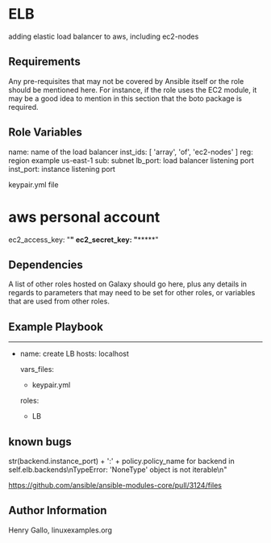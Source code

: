ELB
=========

adding elastic load balancer to aws, including ec2-nodes

Requirements
------------

Any pre-requisites that may not be covered by Ansible itself or the role should be mentioned here. For instance, if the role uses the EC2 module, it may be a good idea to mention in this section that the boto package is required.

Role Variables
--------------

name: name of the load balancer
inst_ids:  [ 'array', 'of', 'ec2-nodes' ]
reg: region example us-east-1
sub: subnet
lb_port: load balancer listening port
inst_port: instance listening port

keypair.yml file
# aws personal account
ec2_access_key: "****************"
ec2_secret_key: "*********************"


Dependencies
------------

A list of other roles hosted on Galaxy should go here, plus any details in regards to parameters that may need to be set for other roles, or variables that are used from other roles.

Example Playbook
----------------

---
- name: create LB
  hosts: localhost

  vars_files:
    - keypair.yml

  roles:
    - LB

known bugs
------------------

 str(backend.instance_port) + ':' + policy.policy_name for backend in self.elb.backends\nTypeError: 'NoneType' object is not iterable\n"

 https://github.com/ansible/ansible-modules-core/pull/3124/files

Author Information
------------------

Henry Gallo, linuxexamples.org
